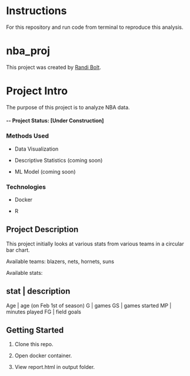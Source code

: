 # Instructions
For this repository and run code from terminal to reproduce this analysis. 

# nba_proj
This project was created by [Randi Bolt](https://www.rbolt.me/). 

# Project Intro
The purpose of this project is to analyze NBA data. 

#### -- Project Status: [Under Construction]

### Methods Used 

* Data Visualization 

* Descriptive Statistics (coming soon)

* ML Model (coming soon)

### Technologies 

* Docker 

* R

## Project Description 
This project initially looks at various stats from various teams in a circular bar chart. 

Available teams: blazers, nets, hornets, suns

Available stats: 

stat | description 
-------------------
Age | age (on Feb 1st of season)
G | games 
GS | games started 
MP | minutes played
FG | field goals 


## Getting Started 

1. Clone this repo. 

2. Open docker container. 

3. View report.html in output folder. 